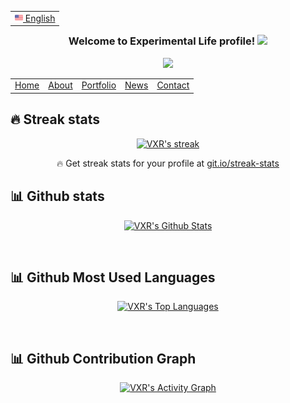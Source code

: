 <!--
**experimentallife/experimentallife** is a ✨ _special_ ✨ repository because its `README.md` (this file) appears on your GitHub profile.

Here are some ideas to get you started:

- 🔭 I’m currently working on ...
- 🌱 I’m currently learning ...
- 👯 I’m looking to collaborate on ...
- 🤔 I’m looking for help with ...
- 💬 Ask me about ...
- 📫 How to reach me: ...
- 😄 Pronouns: ...
- ⚡ Fun fact: ...
-->

<table align="right">
 <tr><td><a href="README.md"><img src="images/us-flag.png" height="13"> English</a></td></tr>
</table>

<h3 align="center">
  Welcome to Experimental Life profile!
  <img src="https://media.giphy.com/media/hvRJCLFzcasrR4ia7z/giphy.gif" width="28">
</h3>

<p align="center">
  <a href="https://github.com/DenverCoder1/readme-typing-svg"><img src="https://readme-typing-svg.herokuapp.com/?lines=Full-stack%20developer;Always%20learning%20new%20things&font=Fira%20Code&center=true&width=440&height=45&color=f75c7e&vCenter=true&size=22"></a>
</p>

<table align="center">
 <tr>
    <td><a href="README.md">Home</a></td>
    <td><a href="README.md">About</a></td>
    <td><a href="README.md">Portfolio</a></td>
    <td><a href="README.md">News</a></td>
    <td><a href="README.md">Contact</a></td>
 </tr> 
</table>

## 🔥 Streak stats

<!-- GitHub Readme Streak Stats - https://github.com/DenverCoder1/github-readme-streak-stats -->
<p align="center">
  <a href="https://github.com/experimentallife/github-readme-streak-stats">
    <img title="🔥 Get streak stats for your profile at git.io/streak-stats" alt="VXR's streak" src="https://github-readme-streak-stats.herokuapp.com/?user=ExperimentalLife&theme=monokai-metallian&hide_border=true"/>
  </a>
  <p align="center">🔥 Get streak stats for your profile at <a href="https://git.io/streak-stats">git.io/streak-stats</a></p>
</p>

## 📊 Github stats

<p align="center">
<a href="https://github.com/experimentallife/github-readme-stats"><img alt="VXR's Github Stats" src="https://denvercoder1-github-readme-stats.vercel.app/api/?username=ExperimentalLife&show_icons=true&count_private=true&theme=react&hide_border=true&bg_color=1F222E&title_color=F85D7F&icon_color=F8D866" height="192px"/></a>
</p>

<br>

## 📊 Github Most Used Languages

<p align="center">
<a href="https://github.com/experimentallife/github-readme-stats"><img alt="VXR's Top Languages" src="https://github-readme-stats.vercel.app/api/top-langs/?username=ExperimentalLife&langs_count=8&layout=compact&theme=react&hide_border=true&bg_color=1F222E&title_color=F85D7F&icon_color=F8D866&hide=Jupyter%20Notebook" height="192px"/></a>
</p>

<br>

## 📊 Github Contribution Graph

<p align="center">
<a href="https://github.com/experimentallife/github-readme-activity-graph"><img alt="VXR's Activity Graph" src="https://denvercoder1-activity-graph.herokuapp.com/graph/?username=ExperimentalLife&bg_color=1F222E&color=F8D866&line=F85D7F&point=FFFFFF&hide_border=true" /></a>

</p>